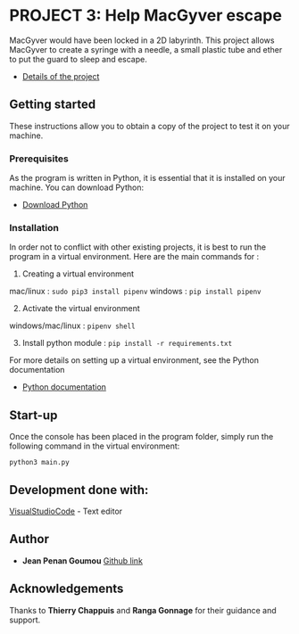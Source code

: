 # PROJECT 3: Help MacGyver escape

MacGyver would have been locked in a 2D labyrinth. This project allows MacGyver to create a syringe with a needle, a small plastic tube and ether to put the guard to sleep and escape.

* [Details of the project](https://openclassrooms.com/fr/paths/68/projects/156/assignment)  
 
## Getting started

These instructions allow you to obtain a copy of the project to test it on your machine.

### Prerequisites

As the program is written in Python, it is essential that it is installed on your machine. You can download Python:
* [Download Python](https://www.python.org/downloads/)  

### Installation

In order not to conflict with other existing projects, it is best to run the program in a virtual environment.
Here are the main commands for :

1. Creating a virtual environment 

mac/linux : ```sudo pip3 install pipenv```
windows : ```pip install pipenv ```

2. Activate the virtual environment

windows/mac/linux : ```pipenv shell```

3. Install python module : ```pip install -r requirements.txt ``` 

For more details on setting up a virtual environment, see the Python documentation
* [Python documentation](https://docs.python.org/3/search.html?q=virtual+environment)  

## Start-up

Once the console has been placed in the program folder, simply run the following command in the virtual environment:

```python3 main.py```

## Development done with:
[VisualStudioCode](https://code.visualstudio.com/) - Text editor


## Author

* **Jean Penan Goumou** [Github link](https://github.com/johnPenan/DA_Python_Projet_3.git) 


## Acknowledgements

Thanks to **Thierry Chappuis** and **Ranga Gonnage** for their guidance and support.
